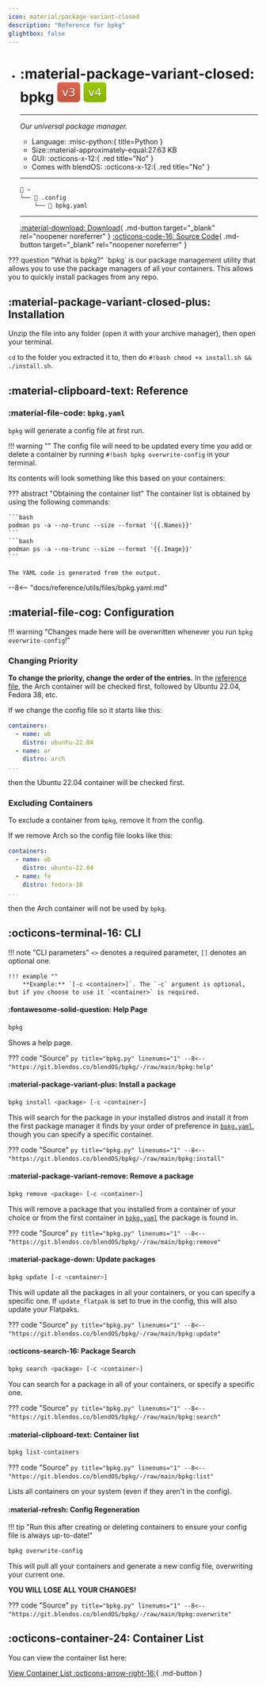 ```yaml
---
icon: material/package-variant-closed
description: "Reference for bpkg"
glightbox: false
---
```


<div class="grid cards" markdown>

-   # :material-package-variant-closed: bpkg ![v3 badge](../../assets/img/v3.svg) ![v4 badge](../../assets/img/v4.svg)
    -------

    <em>Our universal package manager.</em>

    - Language: :misc-python:{ title=Python }
    - Size::material-approximately-equal:27.63 KB
    - GUI: :octicons-x-12:{ .red title="No" }
    - Comes with blendOS: :octicons-x-12:{ .red title="No" }

    --------
    ```title="Config file location"
    󱂵 ~
    └── 󰉋 .config
        └── 󰈮 bpkg.yaml
    ```

    ------

    [:material-download: Download](https://git.blendos.co/blendOS/bpkg/-/archive/main/bpkg-main.tar.gz){ .md-button target="_blank" rel="noopener noreferrer" } [:octicons-code-16: Source Code](https://git.blendos.co/blendos/bpkg){ .md-button target="_blank" rel="noopener noreferrer" }

</div>
??? question "What is bpkg?"
    `bpkg` is our package management utility that allows you to use the package managers of all your containers. This allows you to quickly install packages from any repo.

## :material-package-variant-closed-plus: Installation

Unzip the file into any folder (open it with your archive manager), then open your terminal.

`cd` to the folder you extracted it to, then do `#!bash chmod +x install.sh && ./install.sh`.



## :material-clipboard-text: Reference

### :material-file-code: `bpkg.yaml`

`bpkg` will generate a config file at first run.

!!! warning ""
    The config file will need to be updated every time you add or delete a container by running `#!bash bpkg overwrite-config` in your terminal.

Its contents will look something like this based on your containers:

??? abstract "Obtaining the container list"
    The container list is obtained by using the following commands:

    ```bash
    podman ps -a --no-trunc --size --format '{{.Names}}'
    ```
    ```bash
    podman ps -a --no-trunc --size --format '{{.Image}}'
    ```

    The YAML code is generated from the output.

--8<-- "docs/reference/utils/files/bpkg.yaml.md"

## :material-file-cog: Configuration

!!! warning "Changes made here will be overwritten whenever you run `bpkg overwrite-config`!"

### Changing Priority

**To change the priority, change the order of the entries.** In the [reference file](#reference), the Arch container will be checked first, followed by Ubuntu 22.04, Fedora 38, etc.

If we change the config file so it starts like this:

```yaml
containers:
  - name: ub
    distro: ubuntu-22.04
  - name: ar
    distro: arch
...
```

then the Ubuntu 22.04 container will be checked first.

### Excluding Containers

To exclude a container from `bpkg`, remove it from the config.

If we remove Arch so the config file looks like this:

```yaml
containers:
  - name: ub
    distro: ubuntu-22.04
  - name: fe
    distro: fedora-38
...
```

then the Arch container will not be used by `bpkg`.

## :octicons-terminal-16: CLI

!!! note "CLI parameters"
    `<>` denotes a required parameter, `[]` denotes an optional one.

    !!! example ""
        **Example:** `[-c <container>]`. The `-c` argument is optional, but if you choose to use it `<container>` is required.

#### :fontawesome-solid-question: Help Page

```bash
bpkg
```

Shows a help page.

??? code "Source"
    ```py title="bpkg.py" linenums="1"
    --8<-- "https://git.blendos.co/blendOS/bpkg/-/raw/main/bpkg:help"
    ```

#### :material-package-variant-plus: Install a package

```bash
bpkg install <package> [-c <container>]
```

This will search for the package in your installed distros and install it from the first package manager it finds by your order of preference in [`bpkg.yaml`](#bpkgyaml), though you can specify a specific container.

??? code "Source"
    ```py title="bpkg.py" linenums="1"
    --8<-- "https://git.blendos.co/blendOS/bpkg/-/raw/main/bpkg:install"
    ```

#### :material-package-variant-remove: Remove a package

```bash
bpkg remove <package> [-c <container>]
```

This will remove a package that you installed from a container of your choice or from the first container in [`bpkg.yaml`](#bpkgyaml) the package is found in.

??? code "Source"
    ```py title="bpkg.py" linenums="1"
    --8<-- "https://git.blendos.co/blendOS/bpkg/-/raw/main/bpkg:remove"
    ```
#### :material-package-down: Update packages

```bash
bpkg update [-c <container>]
```

This will update all the packages in all your containers, or you can specify a specific one. If `update_flatpak` is set to <span class="green">true</span> in the config, this will also update your Flatpaks.

??? code "Source"
    ```py title="bpkg.py" linenums="1"
    --8<-- "https://git.blendos.co/blendOS/bpkg/-/raw/main/bpkg:update"
    ```

#### :octicons-search-16: Package Search

```bash
bpkg search <package> [-c <container>]
```

You can search for a package in all of your containers, or specify a specific one.

??? code "Source"
    ```py title="bpkg.py" linenums="1"
    --8<-- "https://git.blendos.co/blendOS/bpkg/-/raw/main/bpkg:search"
    ```

#### :material-clipboard-text: Container list

```bash
bpkg list-containers
```
??? code "Source"
    ```py title="bpkg.py" linenums="1"
    --8<-- "https://git.blendos.co/blendOS/bpkg/-/raw/main/bpkg:list"
    ```

Lists all containers on your system (even if they aren't in the config).

#### :material-refresh: Config Regeneration

!!! tip "Run this after creating or deleting containers to ensure your config file is always up-to-date!"

```bash
bpkg overwrite-config
```

This will pull all your containers and generate a new config file, overwriting your current one.

<span class="red">**YOU WILL LOSE ALL YOUR CHANGES!**</span>

??? code "Source"
    ```py title="bpkg.py" linenums="1"
    --8<-- "https://git.blendos.co/blendOS/bpkg/-/raw/main/bpkg:overwrite"
    ```

## :octicons-container-24: Container List

You can view the container list here:

[ View Container List :octicons-arrow-right-16:](../container-list.md){ .md-button }
